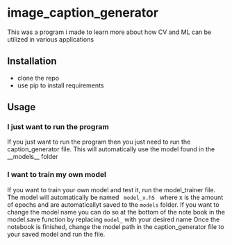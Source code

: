 # image_caption_generator

This was a program i made to learn more about how CV and ML can be utilized in various applications

<h2>Installation</h2>
<ul>
  <li>clone the repo</li>
  <li>use pip to install requirements</li>
</ul>

<h2>Usage</h2>

<h3>I just want to run the program</h3>
If you just want to run the program then you just need to run the caption_generator file.
This will automatically use the model found in the __models__ folder<br>

<h3>I want to train my own model</h3>
If you want to train your own model and test it, run the model_trainer file.
The model will automatically be named <code> model_x.h5 </code> where x is the amount of epochs and are automaticallyt saved to the <code>models</code> folder.
If you want to change the model name you can do so at the bottom of the note book in the model.save function by replacing <code>model_</code>
with your desired name
Once the notebook is finished, change the model path in the caption_generator file to your saved model and run the file.
